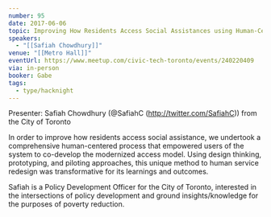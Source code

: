 ```yaml
---
number: 95
date: 2017-06-06
topic: Improving How Residents Access Social Assistances using Human-Centered design
speakers:
  - "[[Safiah Chowdhury]]"
venue: "[[Metro Hall]]"
eventUrl: https://www.meetup.com/civic-tech-toronto/events/240220409
via: in-person
booker: Gabe
tags:
  - type/hacknight
---
```


Presenter: Safiah Chowdhury (@SafiahC (http://twitter.com/SafiahC)) from the City of Toronto

In order to improve how residents access social assistance, we undertook a comprehensive human-centered process that empowered users of the system to co-develop the modernized access model. Using design thinking, prototyping, and piloting approaches, this unique method to human service redesign was transformative for its learnings and outcomes.

Safiah is a Policy Development Officer for the City of Toronto, interested in the intersections of policy development and ground insights/knowledge for the purposes of poverty reduction.
